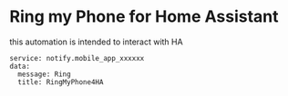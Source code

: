 # Ring my Phone for Home Assistant

this automation is intended to interact with HA 
```
service: notify.mobile_app_xxxxxx
data:
  message: Ring
  title: RingMyPhone4HA
```
